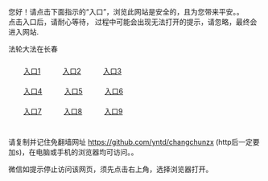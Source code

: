 您好！请点击下面指示的“入口”，浏览此网站是安全的，且为您带来平安。。 <br/>
点击入口后，请耐心等待， 过程中可能会出现无法打开的提示，请忽略，最终会进入网站. </br>

法轮大法在长春<br/>
<div style="padding:10px"><a style="margin:20px" target="_blank" href="http://d73etp0ck0i59.cloudfront.net/zytas?ndlftgza" id="ccLink1" rel="nofollow">入口1</a> <a target="_blank" style="margin:20px" href="http://d1xxnebmyrpjkz.cloudfront.net/zytas?tqvjzqzp" id="ccLink2" rel="nofollow">入口2</a> <a style="margin:20px" target="_blank" href="http://d1warz00j0qz3l.cloudfront.net/zytas?brrxet" id="ccLink3" rel="nofollow">入口3</a></div>

<div style="padding:10px" ><a style="margin:20px" target="_blank" href="http://d73etp0ck0i59.cloudfront.net/zytas?ndlftgza" id="ccLink4" rel="nofollow">入口4</a> <a style="margin:20px" href="http://d1xxnebmyrpjkz.cloudfront.net/zytas?tqvjzqzp" target="_blank" id="ccLink5" rel="nofollow">入口5</a> <a style="margin:20px" href="http://d1warz00j0qz3l.cloudfront.net/zytas?brrxet" target="_blank" id="ccLink6" rel="nofollow">入口6</a></div>

<div style="padding:10px"><a style="margin:20px" target="_blank" href="http://d73etp0ck0i59.cloudfront.net/zytas?ndlftgza" id="ccLink7" rel="nofollow">入口7</a> <a style="margin:20px" href="http://d1xxnebmyrpjkz.cloudfront.net/zytas?tqvjzqzp" target="_blank" id="ccLink8" rel="nofollow">入口8</a> <a style="margin:20px" target="_blank" href="http://d1warz00j0qz3l.cloudfront.net/zytas?brrxet" id="ccLink9" rel="nofollow">入口9</a></div>

<br/>



请复制并记住免翻墙网址 https://github.com/yntd/changchunzx (http后一定要加s)，在电脑或手机的浏览器均可访问。。<br/>

微信如提示停止访问该网页，须先点击右上角，选择浏览器打开。
